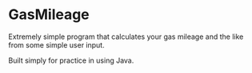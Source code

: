GasMileage
==========

Extremely simple program that calculates your gas mileage and the like from some simple user input.

Built simply for practice in using Java.
